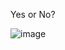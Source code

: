 Yes or No?

![image](https://user-images.githubusercontent.com/94675218/183290916-03653b9d-610e-44dc-b984-60f3ca56a2ca.png)
